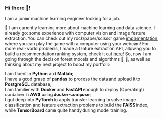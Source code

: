 ### Hi there :wave:!

I am a junior machine learning engineer looking for a job. 

🌱 I am currently learning more about machine learning and data science. I already got some experience with computer vision and image feature extraction. You can check out my rock/paper/scissor game [implementation](https://github.com/WitnessOfThe/computer-vision-rock-paper-scissors), where you can play the game with a computer using your webcam! For more real-world problems, I made a feature extraction API, allowing you to build a recommendation ranking system, check it out [here](https://github.com/WitnessOfThe/facebook-marketplaces-recommendation-ranking-system)! 
So, now I am going through the decision forest models and algorithms :evergreen_tree: :deciduous_tree:, as well as thinking about my next project to boost my portfolio

I am fluent in **Python** and **Matlab**; <br />
I have a good grasp of **pandas** to process the data and upload it to **PostgreSQL** database; <br />
I am familier with **Docker** and **FastAPI** enough to deploy (Operating!) container in **AWS** using **docker-compose**; <br />
I got deep into **PyTorch** to apply transfer learning to solve image classification and feature extraction problems to build the **FAISS** index, while **TensorBoard** came quite handy during model training.

<!--
**WitnessOfThe/WitnessOfThe** is a ✨ _special_ ✨ repository because its `README.md` (this file) appears on your GitHub profile.

Here are some ideas to get you started:

- 🔭 I’m currently working on ...
- 🌱 I’m currently learning ...
- 👯 I’m looking to collaborate on ...
- 🤔 I’m looking for help with ...
- 💬 Ask me about ...
- 📫 How to reach me: ...
- 😄 Pronouns: ...
- ⚡ Fun fact: ...
-->

